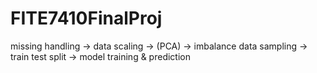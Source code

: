 # FITE7410FinalProj

missing handling -> data scaling -> (PCA) -> imbalance data sampling -> train test split -> model training & prediction
